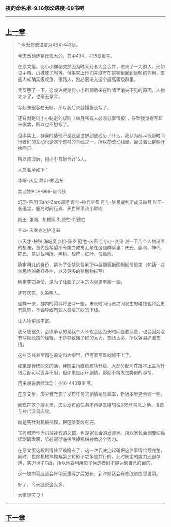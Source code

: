 ### 夜的命名术-9.16修改进度-69书吧

--------
[上一章](./4d3fde724f463ed2b689f27d80553730.md)
--------


>
>
>
>"
>今天修改进度为434-443章。
>
>今天改动还是比较大的，其中434、435章重写。
>
>在原文里，何小小群聊突然因为时间行者大会合并，进来了一大群人，例如见手青、山城辣子鸡等，但事实上他们并没有在群聊里起到足够的作用，这些人却确实很咸鱼、很路人，没必要进入这个最高等级群里。
>
>我反思了一下，这或许就是何小小群聊后来在剧情里消失不见的原因，人物太杂了，也毫无意义。
>
>写起来很容易无聊，所以我后来就慢慢没写了。
>
>还有就是何小小制定的规则（每月所有人必须分享情报），导致我觉得写起来很累，所以也不想写了。
>
>但事实上，群穿的基础不是在里世界到底经历了什么，我认为前半段里时间行者们的互动也是这个题材的基础之一，所以在改动线里，尝试着让群聊开始回归。
>
>所以修改后，何小小群聊合计15人。
>
>人员名单如下：
>
>冰眼-庆尘
>静山-郑远东
>
>禁忌物ACE-999-何今秋
>
>幻羽-陈羽
>Zard-Zard郑翔
>青宝-神代空音
>月儿-禁忌裁判所成员四月
>陆压-姜逸尘、鹿岛时间行者、表世界顶流小鲜肉
>
>闯王-张闯、机械狗
>刘德柱-刘德柱
>
>李四-庆幸身边护道者
>
>小天才-秧秧
>海城吴彦祖-陈岁
>冠绝-庆原
>何小小-久染
>说一下几个人物设置的想法，首先是希望所有势力成员汇聚在这個群聊里：庆氏、鹿岛、神代、陈氏、禁忌裁判所、黑桃、矩阵、红叶、傀儡师。
>
>确定月儿的身份，是为了让禁忌裁判所中后期重新回到剧情里来（包括一些禁忌物的收容条件，以及更多的禁忌物描写）
>
>确定李四身份，是为了让影子之争的内容更丰富一些。
>
>还有庆原、久染等人。
>
>这样一来，群内的羁绊将更深一些，未来时间行者之间发生的碰撞也将会更有意思，不会导致有些人莫名其妙的下线。
>
>让人物更加丰富。
>
>我反思很久，必须承认的是我个人不仅会因为长时间连载疲惫，也会因为没有写超长篇的经验，于是导致摊子铺的太大，支线太多，所以容易遗漏支线。
>
>这些支线甚至都在设定和大纲里，但写着写着就顾不上了。
>
>如果是传统网文的话，伴随主角直线练功升级，大部分配角在跟不上主角升级后都可以丢弃不用，但如果是闭环剧情，那就不能发生类似的事情。
>
>再来说说后续改动：440-443章重写。
>
>在原文里，庆尘冒充影子发布任务的剧情稍显草率，新版本里更合理一些。
>
>而现在这个版本里，庆尘发布的任务不再是直接前往065号禁忌之地，准备与神代交易庆牧。
>
>而是先针对机械神教，把这条支线写完。
>
>10号城市作为机械神教的总部，也是家长会的发源地，所以家长会想要如后续剧情发展，势必要彻底拔除掉机械神教这个势力。
>
>在原文里这段剧情甚至被隐去了，这一次我决定起码把这件事情给写完整，同时，拔除机械神教与第三轮影子之争是并行的，此时庆尘的势力还很单薄，实力也才C级，所以他要利用影子候选者们才能达到自己的目的。
>
>这一块内容应该会在明天重写之后发布，到时候我会在修改进度里说明。
>
>好了，今天就说这么多。
>
>大家明天见！
>
>

--------
[下一章](./686626c6ea72e2125863e542ce81d842.md)
--------
